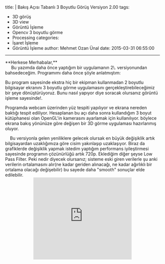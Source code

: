 title: |
  Bakış Açısı Tabanlı 3 Boyutlu Görüş Versiyon 2.00
tags:
  - 3D görüş
  - 3D view
  - Görüntü İşleme
  - Opencv 3 boyutlu görme
  - Processing
categories:
  - İşaret İşleme
  - Görüntü İşleme
author: Mehmet Ozan Ünal
date: 2015-03-31 06:55:00
---
<div class="separator" style="clear: both;">**Herkese Merhabalar,**</div>

<div class="separator" style="clear: both;">     Bu yazımda daha önce yaptığım bir uygulamanın 2\. versiyonundan bahsedeceğim. Programımı daha önce şöyle anlatmıştım: </div>

Bu program sayesinde ekstra hiç bir ekipman kullanmadan 2 boyutlu bilgisayar ekranını 3 boyutlu görme uygulamasını gerçekleştirebileceğimiz bir şeye dönüştürüyoruz. Bunu nasıl yapıyor diye soracak olursanız görüntü işleme sayesinde!.

Programda webcam üzerinden yüz tespiti yapılıyor ve ekrana nereden baktığı tespit ediliyor. Hesaplanan bu açı daha sonra kullandığım 3 boyut kütüphanesi olan OpenGL'in kamerasını ayarlamak için kullanılıyor. böylece ekrana bakış yönünüze göre değişen bir 3D görme uygulaması hazırlanmış oluyor. 

<div class="" style="clear: both;">    Bu versiyonla gelen yeniliklere gelecek olursak en büyük değişiklik artık bilgisayardan uzaklığımıza göre cisim yakınlaşıp uzaklaşıyor. Biraz da grafiklerde değişiklik yapmak istedim yaptığım performans iyileştirmesi sayesinde programın çözünürlüğü artık 720p. Eklediğim diğer şeyse Low Pass Filter. Peki nedir diyecek olursanız; sisteme eski giren verilerle şu anki verilerin ortalamasını alır(ne kadar geriden alınacağı, ne kadar ağırlıklı bir ortalama olacağı değişebilir) bu sayede daha "smooth" sonuçlar elde edilebilir.</div>

<div class="separator" style="clear: both; text-align: center;"><iframe allowfullscreen="" class="YOUTUBE-iframe-video" data-thumbnail-src="https://i.ytimg.com/vi/lJ7ofH4Y2Tk/0.jpg" frameborder="0" height="266" src="http://www.youtube.com/embed/lJ7ofH4Y2Tk?feature=player_embedded" width="320"></iframe></div>